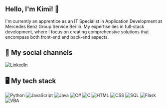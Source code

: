 ## Hello, I'm Kimi! 👋

I'm currently an apprentice as an IT Specialist in Application Development at Mercedes Benz Group Service Berlin. My expertise lies in full-stack development, where I focus on creating comprehensive solutions that encompass both front-end and back-end aspects.

## 👥 My social channels

[![LinkedIn](https://img.shields.io/badge/LinkedIn-Kimi_Fiedler-blue?style=for-the-badge&logo=linkedin)](https://www.linkedin.com/in/kimi-fiedler-5b72a1296/)

## 🖥️ My tech stack

![Python](https://img.shields.io/badge/Python-3776AB?style=for-the-badge&logo=python&logoColor=white) ![JavaScript](https://img.shields.io/badge/JavaScript-F7DF1E?style=for-the-badge&logo=javascript&logoColor=black) ![Java](https://img.shields.io/badge/Java-007396?style=for-the-badge&logo=java&logoColor=white) ![C#](https://img.shields.io/badge/C%23-239120?style=for-the-badge&logo=c-sharp&logoColor=white) ![C](https://img.shields.io/badge/C-00599C?style=for-the-badge&logo=c&logoColor=white) ![HTML](https://img.shields.io/badge/HTML-239120?style=for-the-badge&logo=html5&logoColor=white) ![CSS](https://img.shields.io/badge/CSS-239120?style=for-the-badge&logo=css3&logoColor=white) ![SQL](https://img.shields.io/badge/SQL-003B57?style=for-the-badge&logo=postgresql&logoColor=white) ![Flask](https://img.shields.io/badge/Flask-000000?style=for-the-badge&logo=flask&logoColor=white) ![VBA](https://img.shields.io/badge/VBA-8672A2?style=for-the-badge&logo=vba&logoColor=white)

